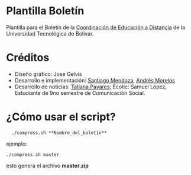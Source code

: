 # Plantilla Boletín

Plantilla para el Boletín de la [Coordinación de Educación a Distancia](http://www.utbvirtual.edu.co) de la Universidad Tecnológica de Bolívar.

# Créditos

- Diseño gráfico: Jose Gelvis
- Desarrollo e implementación: [Santiago Mendoza](http://www.santiagomendoza.org), [Andrés Morelos](https://www.linkedin.com/in/andresmorelos)
- Desarrollo de noticias: [Tatiana Payares](https://www.linkedin.com/in/tatipayarescomunicadoraweb4-0); Ecotic: Samuel López, Estudiante de 9no semestre de Comunicación Social.

# ¿Cómo usar el script?
```shell
  ./compress.sh **Nombre_del_boletín**
```
ejemplo:
  ```shell
  ./compress.sh master
```
esto genera el archivo **master.zip**
